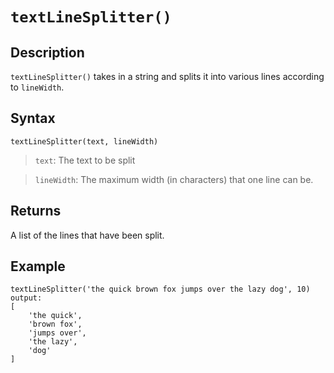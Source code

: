 # `textLineSplitter()`

## Description
`textLineSplitter()` takes in a string and splits it into various lines according to `lineWidth`.

## Syntax
`textLineSplitter(text, lineWidth)`
> `text`: The text to be split

> `lineWidth`: The maximum width (in characters) that one line can be.

## Returns
A list of the lines that have been split.

## Example
```
textLineSplitter('the quick brown fox jumps over the lazy dog', 10)
output:
[
    'the quick',
    'brown fox',
    'jumps over',
    'the lazy',
    'dog'
]
```